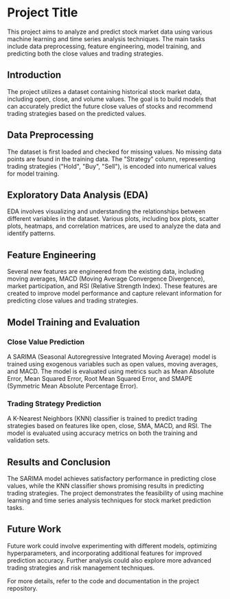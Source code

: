 # Project Title

This project aims to analyze and predict stock market data using various machine learning and time series analysis techniques. The main tasks include data preprocessing, feature engineering, model training, and predicting both the close values and trading strategies.

## Introduction

The project utilizes a dataset containing historical stock market data, including open, close, and volume values. The goal is to build models that can accurately predict the future close values of stocks and recommend trading strategies based on the predicted values.

## Data Preprocessing

The dataset is first loaded and checked for missing values. No missing data points are found in the training data. The "Strategy" column, representing trading strategies ("Hold", "Buy", "Sell"), is encoded into numerical values for model training.

## Exploratory Data Analysis (EDA)

EDA involves visualizing and understanding the relationships between different variables in the dataset. Various plots, including box plots, scatter plots, heatmaps, and correlation matrices, are used to analyze the data and identify patterns.

## Feature Engineering

Several new features are engineered from the existing data, including moving averages, MACD (Moving Average Convergence Divergence), market participation, and RSI (Relative Strength Index). These features are created to improve model performance and capture relevant information for predicting close values and trading strategies.

## Model Training and Evaluation

### Close Value Prediction

A SARIMA (Seasonal Autoregressive Integrated Moving Average) model is trained using exogenous variables such as open values, moving averages, and MACD. The model is evaluated using metrics such as Mean Absolute Error, Mean Squared Error, Root Mean Squared Error, and SMAPE (Symmetric Mean Absolute Percentage Error).

### Trading Strategy Prediction

A K-Nearest Neighbors (KNN) classifier is trained to predict trading strategies based on features like open, close, SMA, MACD, and RSI. The model is evaluated using accuracy metrics on both the training and validation sets.

## Results and Conclusion

The SARIMA model achieves satisfactory performance in predicting close values, while the KNN classifier shows promising results in predicting trading strategies. The project demonstrates the feasibility of using machine learning and time series analysis techniques for stock market prediction tasks.

## Future Work

Future work could involve experimenting with different models, optimizing hyperparameters, and incorporating additional features for improved prediction accuracy. Further analysis could also explore more advanced trading strategies and risk management techniques.

For more details, refer to the code and documentation in the project repository.
